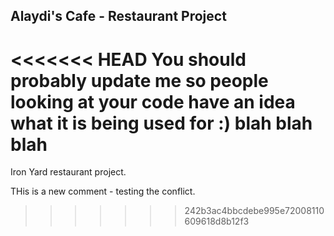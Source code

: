 ## Alaydi's Cafe - Restaurant Project

<<<<<<< HEAD
You should probably update me so people looking at your code have an idea what it is being used for :)
blah blah blah
=======
Iron Yard restaurant project.

THis is a new comment - testing the conflict.
>>>>>>> 242b3ac4bbcdebe995e72008110609618d8b12f3
